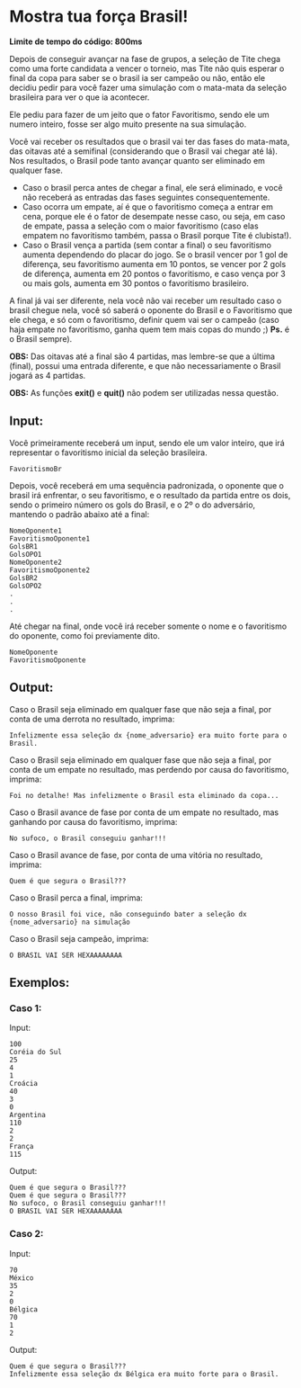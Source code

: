 # Mostra tua força Brasil! 

**Limite de tempo do código: 800ms**

Depois de conseguir avançar na fase de grupos, a seleção de Tite chega como uma forte candidata a vencer o torneio, mas Tite não quis esperar o final da copa para saber se o brasil ia ser campeão ou não, então ele decidiu pedir para você fazer uma simulação com o mata-mata da seleção brasileira para ver o que ia acontecer.

Ele pediu para fazer de um jeito que o fator Favoritismo, sendo ele um numero inteiro, fosse ser algo muito presente na sua simulação.

Você vai receber os resultados que o brasil vai ter das fases do mata-mata, das oitavas até a semifinal (considerando que o Brasil vai chegar até lá). Nos resultados, o Brasil pode tanto avançar quanto ser eliminado em qualquer fase.

- Caso o brasil perca antes de chegar a final, ele será eliminado, e você não receberá as entradas das fases seguintes consequentemente.
- Caso ocorra um empate, aí é que o favoritismo começa a entrar em cena, porque ele é o fator de desempate nesse caso, ou seja, em caso de empate, passa a seleção com o maior favoritismo (caso elas empatem no favoritismo também, passa o Brasil porque Tite é clubista!).
- Caso o Brasil vença a partida (sem contar a final) o seu favoritismo aumenta dependendo do placar do jogo. Se o brasil vencer por 1 gol de diferença, seu favoritismo aumenta em 10 pontos, se vencer por 2 gols de diferença, aumenta em 20 pontos o favoritismo, e caso vença por 3 ou mais gols, aumenta em 30 pontos o favoritismo brasileiro.

A final já vai ser diferente, nela você não vai receber um resultado caso o brasil chegue nela, você só saberá o oponente do Brasil e o Favoritismo que ele chega, e só com o favoritismo, definir quem vai ser o campeão (caso haja empate no favoritismo, ganha quem tem mais copas do mundo ;) **Ps.** é o Brasil sempre).

**OBS:** Das oitavas até a final são 4 partidas, mas lembre-se que a última (final), possui uma entrada diferente, e que não necessariamente o Brasil jogará as 4 partidas.

**OBS:** As funções **exit()** e **quit()** não podem ser utilizadas nessa questão.

## Input:

Você primeiramente receberá um input, sendo ele um valor inteiro, que irá representar o favoritismo inicial da seleção brasileira.

```
FavoritismoBr
```

Depois, você receberá em uma sequência padronizada, o oponente que o brasil irá enfrentar, o seu favoritismo, e o resultado da partida entre os dois, sendo o primeiro número os gols do Brasil, e o 2º o do adversário, mantendo o padrão abaixo até a final:

```
NomeOponente1
FavoritismoOponente1
GolsBR1
GolsOPO1
NomeOponente2
FavoritismoOponente2
GolsBR2
GolsOPO2
.
.
.
```

Até chegar na final, onde você irá receber somente o nome e o favoritismo do oponente, como foi previamente dito.

```
NomeOponente
FavoritismoOponente
```

## Output:

Caso o Brasil seja eliminado em qualquer fase que não seja a final, por conta de uma derrota no resultado, imprima:

```
Infelizmente essa seleção dx {nome_adversario} era muito forte para o Brasil.
```

Caso o Brasil seja eliminado em qualquer fase que não seja a final, por conta de um empate no resultado, mas perdendo por causa do favoritismo, imprima:

```
Foi no detalhe! Mas infelizmente o Brasil esta eliminado da copa...
```

Caso o Brasil avance de fase por conta de um empate no resultado, mas ganhando por causa do favoritismo, imprima:

```
No sufoco, o Brasil conseguiu ganhar!!!
```

Caso o Brasil avance de fase, por conta de uma vitória no resultado, imprima:

```
Quem é que segura o Brasil???
```

Caso o Brasil perca a final, imprima:

```
O nosso Brasil foi vice, não conseguindo bater a seleção dx {nome_adversario} na simulação
```

Caso o Brasil seja campeão, imprima:

```
O BRASIL VAI SER HEXAAAAAAAA
```

## Exemplos:

### Caso 1:

Input:
```
100
Coréia do Sul
25
4
1
Croácia
40
3
0
Argentina
110
2
2
França
115
```

Output:
```
Quem é que segura o Brasil???
Quem é que segura o Brasil???
No sufoco, o Brasil conseguiu ganhar!!!
O BRASIL VAI SER HEXAAAAAAAA
```

### Caso 2:

Input:
```
70
México
35
2
0
Bélgica
70
1
2
```

Output:
```
Quem é que segura o Brasil???
Infelizmente essa seleção dx Bélgica era muito forte para o Brasil.
```
